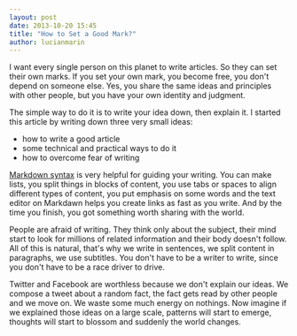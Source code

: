 ```yaml
---
layout: post
date: 2013-10-20 15:45
title: "How to Set a Good Mark?"
author: lucianmarin
---
```


I want every single person on this planet to write articles. So they can set their own marks. If you set your own mark, you become free, you don't depend on someone else. Yes, you share the same ideas and principles with other people, but you have your own identity and judgment.

The simple way to do it is to write your idea down, then explain it. I started this article by writing down three very small ideas:

* how to write a good article
* some technical and practical ways to do it
* how to overcome fear of writing

[Markdown syntax](http://daringfireball.net/projects/markdown/) is very helpful for guiding your writing. You can make lists, you split things in blocks of content, you use tabs or spaces to align different types of content, you put emphasis on some words and the text editor on Markdawn helps you create links as fast as you write. And by the time you finish, you got something worth sharing with the world.

People are afraid of writing. They think only about the subject, their mind start to look for millions of related information and their body doesn't follow. All of this is natural, that's why we write in sentences, we split content in paragraphs, we use subtitles. You don't have to be a writer to write, since you don't have to be a race driver to drive.

Twitter and Facebook are worthless because we don't explain our ideas. We compose a tweet about a random fact, the fact gets read by other people and we move on. We waste some much energy on nothings. Now imagine if we explained those ideas on a large scale, patterns will start to emerge, thoughts will start to blossom and suddenly the world changes.